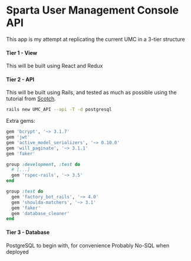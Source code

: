 # Sparta User Management Console API

This app is my attempt at replicating the current UMC in a 3-tier structure

#### Tier 1 - View
This will be built using React and Redux

#### Tier 2 - API
This will be built using Rails, and tested as much as possible using the tutorial from [Scotch](scotch.io).

```bash
rails new UMC_API --api -T -d postgresql
```

Extra gems:
```ruby
gem 'bcrypt', '~> 3.1.7'
gem 'jwt'
gem 'active_model_serializers', '~> 0.10.0'
gem 'will_paginate', '~> 3.1.1'
gem 'faker'

group :development, :test do
  # [...]
  gem 'rspec-rails', '~> 3.5'
end

group :test do
  gem 'factory_bot_rails', '~> 4.0'
  gem 'shoulda-matchers', '~> 3.1'
  gem 'faker'
  gem 'database_cleaner'
end
```

#### Tier 3 - Database
PostgreSQL to begin with, for convenience
Probably No-SQL when deployed
